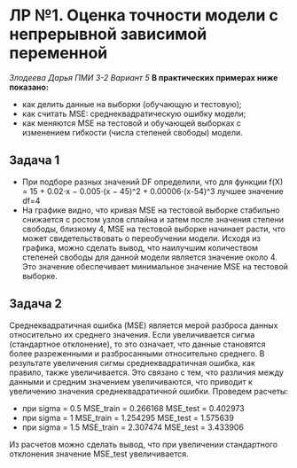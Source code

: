 # ЛР №1. Оценка точности модели с непрерывной зависимой переменной
*Злодеева Дарья ПМИ 3-2 Вариант 5*
**В практических примерах ниже показано:**
- как делить данные на выборки (обучающую и тестовую);
- как считать MSE: среднеквадратическую ошибку модели;
- как меняются MSE на тестовой и обучающей выборках с изменением гибкости (числа степеней свободы) модели.
## Задача 1
 - При подборе разных значений DF определили, что для функции f(X) = 15 + 0.02⋅x − 0.005⋅(x − 45)^2 + 0.00006⋅(x-54)^3 лучшее значение df=4
 - На графике видно, что кривая MSE на тестовой выборке стабильно снижается  с ростом узлов сплайна и затем после значения степени свободы, близкому 4, MSE на тестовой выборке начинает расти, что может свидетельствовать о переобучении модели. Исходя из графика, можно сделать вывод, что наилучшим количеством степеней свободы для данной модели является значение около 4. Это значение обеспечивает минимальное значение MSE на тестовой выборке.
## Задача 2
Среднеквадратичная ошибка (MSE) является мерой разброса данных относительно их среднего значения. Если увеличивается сигма (стандартное отклонение), то это означает, что данные становятся более разреженными и разбросанными относительно среднего. В результате увеличения сигмы среднеквадратичная ошибка, как правило, также увеличивается. Это связано с тем, что различия между данными и средним значением увеличиваются, что приводит к увеличению значения среднеквадратичной ошибки.
Проведем расчеты:
- при sigma = 0.5 MSE_train = 0.266168 MSE_test = 0.402973
- при sigma = 1 MSE_train = 1.254295 MSE_test = 1.575639
- при sigma = 1.5 MSE_train = 2.307474 MSE_test = 3.433906

Из расчетов можно сделать вывод, что при увеличении стандартного отклонения значение MSE_test увеличивается.
